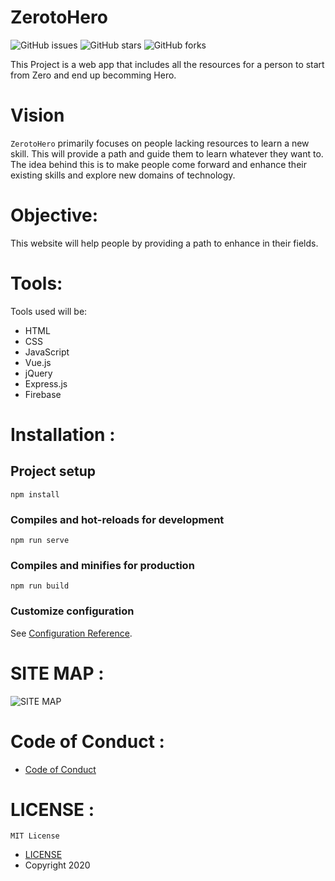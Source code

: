 # ZerotoHero
![GitHub issues](https://img.shields.io/github/issues/dscigdtuw/ZerotoHero)
![GitHub stars](https://img.shields.io/github/stars/dscigdtuw/ZerotoHero)
![GitHub forks](https://img.shields.io/github/forks/dscigdtuw/ZerotoHero)

This Project is a web app that includes all the resources for a person to start from Zero and end up becomming Hero. 

# Vision
`ZerotoHero` primarily focuses on people lacking resources to learn a new skill. This will provide a path and guide them to learn whatever they want to.
The idea behind this is to make people come forward and enhance their existing skills and explore new domains of technology.

# Objective:
This website will help people by providing a path to enhance in their fields.

# Tools:

Tools used will be:
* HTML
* CSS
* JavaScript
* Vue.js
* jQuery
* Express.js
* Firebase

# Installation :
## Project setup
```
npm install
```

### Compiles and hot-reloads for development
```
npm run serve
```

### Compiles and minifies for production
```
npm run build
```

### Customize configuration
See [Configuration Reference](https://cli.vuejs.org/config/).


# SITE MAP :
![SITE MAP](https://github.com/)

# Code of Conduct :
* [Code of Conduct]()

# LICENSE :
`MIT License`

* [LICENSE]()
* Copyright 2020 
